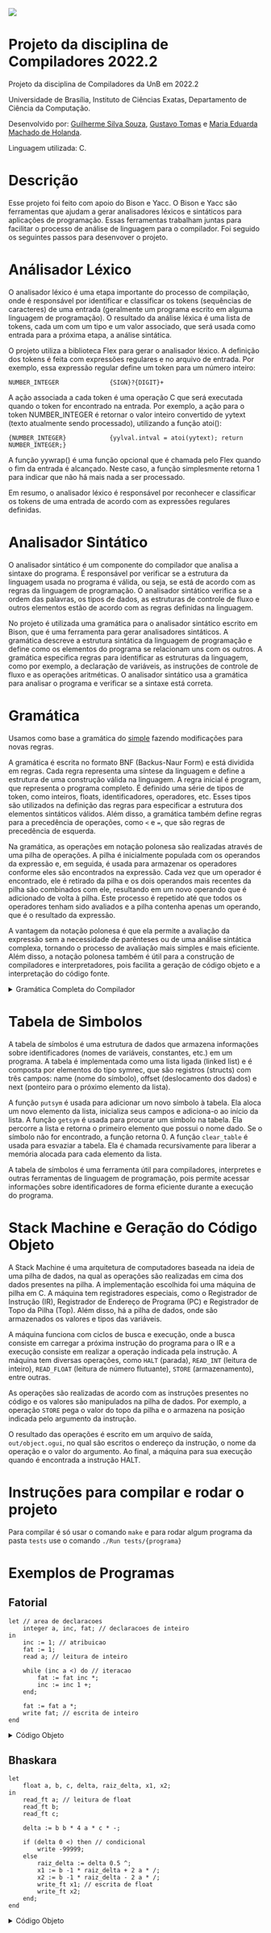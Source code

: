 ![](src/misc/its%20simple.gif)
# Projeto da disciplina de Compiladores 2022.2

Projeto da disciplina de Compiladores da UnB em 2022.2

Universidade de Brasília, Instituto de Ciências Exatas, Departamento de Ciência da Computação.

Desenvolvido por: [Guilherme Silva Souza](https://github.com/gss214), [Gustavo Tomas](https://github.com/gustavo-tomas) e [Maria Eduarda Machado de Holanda](https://github.com/dudaholandah).

Linguagem utilizada: C.

# Descrição

Esse projeto foi feito com apoio do Bison e Yacc. O Bison e Yacc são ferramentas que ajudam a gerar analisadores léxicos e sintáticos para aplicações de programação. Essas ferramentas trabalham juntas para facilitar o processo de análise de linguagem para o compilador. Foi seguido os seguintes passos para desenvover o projeto. 

# Análisador Léxico

O analisador léxico é uma etapa importante do processo de compilação, onde é responsável por identificar e classificar os tokens (sequências de caracteres) de uma entrada (geralmente um programa escrito em alguma linguagem de programação). O resultado da análise léxica é uma lista de tokens, cada um com um tipo e um valor associado, que será usada como entrada para a próxima etapa, a análise sintática.

O projeto utiliza a biblioteca Flex para gerar o analisador léxico. A definição dos tokens é feita com expressões regulares e no arquivo de entrada. Por exemplo, essa expressão regular define um token para um número inteiro:

``` 
NUMBER_INTEGER             	{SIGN}?{DIGIT}+
```

A ação associada a cada token é uma operação C que será executada quando o token for encontrado na entrada. Por exemplo, a ação para o token NUMBER_INTEGER é retornar o valor inteiro convertido de yytext (texto atualmente sendo processado), utilizando a função atoi():

```
{NUMBER_INTEGER}			{yylval.intval = atoi(yytext); return NUMBER_INTEGER;}
```

A função yywrap() é uma função opcional que é chamada pelo Flex quando o fim da entrada é alcançado. Neste caso, a função simplesmente retorna 1 para indicar que não há mais nada a ser processado.

Em resumo, o analisador léxico é responsável por reconhecer e classificar os tokens de uma entrada de acordo com as expressões regulares definidas.
# Analisador Sintático

O analisador sintático é um componente do compilador que analisa a sintaxe do programa. É responsável por verificar se a estrutura da linguagem usada no programa é válida, ou seja, se está de acordo com as regras da linguagem de programação. O analisador sintático verifica se a ordem das palavras, os tipos de dados, as estruturas de controle de fluxo e outros elementos estão de acordo com as regras definidas na linguagem.

No projeto é utilizada uma gramática para o analisador sintático escrito em Bison, que é uma ferramenta para gerar analisadores sintáticos. A gramática descreve a estrutura sintática da linguagem de programação e define como os elementos do programa se relacionam uns com os outros. A gramática especifica regras para identificar as estruturas da linguagem, como por exemplo, a declaração de variáveis, as instruções de controle de fluxo e as operações aritméticas. O analisador sintático usa a gramática para analisar o programa e verificar se a sintaxe está correta.

# Gramática 

Usamos como base a gramática do [simple](src/misc/Compiler%20Construction%20using%20Flex%20and%20Bison.pdf) fazendo modificações para novas regras.

A gramática é escrita no formato BNF (Backus-Naur Form) e está dividida em regras. Cada regra representa uma síntese da linguagem e define a estrutura de uma construção válida na linguagem. A regra inicial é program, que representa o programa completo. É definido uma série de tipos de token, como inteiros, floats, identificadores, operadores, etc. Esses tipos são utilizados na definição das regras para especificar a estrutura dos elementos sintáticos válidos. Além disso, a gramática também define regras para a precedência de operações, como `<` e `=`, que são regras de precedência de esquerda.

Na gramática, as operações em notação polonesa são realizadas através de uma pilha de operações. A pilha é inicialmente populada com os operandos da expressão e, em seguida, é usada para armazenar os operadores conforme eles são encontrados na expressão. Cada vez que um operador é encontrado, ele é retirado da pilha e os dois operandos mais recentes da pilha são combinados com ele, resultando em um novo operando que é adicionado de volta à pilha. Este processo é repetido até que todos os operadores tenham sido avaliados e a pilha contenha apenas um operando, que é o resultado da expressão.

A vantagem da notação polonesa é que ela permite a avaliação da expressão sem a necessidade de parênteses ou de uma análise sintática complexa, tornando o processo de avaliação mais simples e mais eficiente. Além disso, a notação polonesa também é útil para a construção de compiladores e interpretadores, pois facilita a geração de código objeto e a interpretação do código fonte.

<details>
    <summary>Gramática Completa do Compilador</summary>

<div markdown=1>

```
program:        LET declarations IN commands END

declarations:   /* empty */                                     
                | declarations INTEGER id_seq IDENTIFIER ';'    
                | declarations FLOAT id_seq IDENTIFIER ';'      
                
id_seq:         /* empty */
                | id_seq IDENTIFIER ','                         
                
commands:       /* empty */
                | commands command ';'                               

command:        SKIP
                | READ IDENTIFIER                               
                | READ_FT IDENTIFIER                            
                | WRITE exp                                     
                | WRITE_FT exp                                  
                | IDENTIFIER ASSGNOP exp                        
                | IF exp THEN commands ELSE commands END
                | WHILE exp DO commands END                                          

exp:            NUMBER_INTEGER                                  
                | NUMBER_FLOAT                                  
                | IDENTIFIER                                    
                | exp exp '<'                                   
                | exp exp '='                                   
                | exp exp '>'                                   
                | exp exp '+'                                   
                | exp exp '-'                                   
                | exp exp '*'                                   
                | exp exp '/'                                   
                | exp exp '^'
                | '(' exp ')'
```
</div>
<br>
</details>

# Tabela de Simbolos
A tabela de símbolos é uma estrutura de dados que armazena informações sobre identificadores (nomes de variáveis, constantes, etc.) em um programa. A tabela é implementada como uma lista ligada (linked list) e é composta por elementos do tipo symrec, que são registros (structs) com três campos: name (nome do símbolo), offset (deslocamento dos dados) e next (ponteiro para o próximo elemento da lista).

A função `putsym` é usada para adicionar um novo símbolo à tabela. Ela aloca um novo elemento da lista, inicializa seus campos e adiciona-o ao início da lista. A função `getsym` é usada para procurar um símbolo na tabela. Ela percorre a lista e retorna o primeiro elemento que possui o nome dado. Se o símbolo não for encontrado, a função retorna 0. A função `clear_table` é usada para esvaziar a tabela. Ela é chamada recursivamente para liberar a memória alocada para cada elemento da lista.

A tabela de símbolos é uma ferramenta útil para compiladores, interpretes e outras ferramentas de linguagem de programação, pois permite acessar informações sobre identificadores de forma eficiente durante a execução do programa.

# Stack Machine e Geração do Código Objeto

A Stack Machine é uma arquitetura de computadores baseada na ideia de uma pilha de dados, na qual as operações são realizadas em cima dos dados presentes na pilha. A implementação escolhida foi uma máquina de pilha em C. A máquina tem registradores especiais, como o Registrador de Instrução (IR), Registrador de Endereço de Programa (PC) e Registrador de Topo da Pilha (Top). Além disso, há a pilha de dados, onde são armazenados os valores e tipos das variáveis.

A máquina funciona com ciclos de busca e execução, onde a busca consiste em carregar a próxima instrução do programa para o IR e a execução consiste em realizar a operação indicada pela instrução. A máquina tem diversas operações, como `HALT` (parada), `READ_INT` (leitura de inteiro), `READ_FLOAT` (leitura de número flutuante), `STORE` (armazenamento), entre outras.

As operações são realizadas de acordo com as instruções presentes no código e os valores são manipulados na pilha de dados. Por exemplo, a operação `STORE` pega o valor do topo da pilha e o armazena na posição indicada pelo argumento da instrução.

O resultado das operações é escrito em um arquivo de saída, `out/object.ogui`, no qual são escritos o endereço da instrução, o nome da operação e o valor do argumento. Ao final, a máquina para sua execução quando é encontrada a instrução HALT.


# Instruções para compilar e rodar o projeto

Para compilar é só usar o comando `make` e para rodar algum programa da pasta `tests` use o comando `./Run tests/{programa}`

# Exemplos de Programas


## Fatorial
```
let // area de declaracoes
    integer a, inc, fat; // declaracoes de inteiro
in
    inc := 1; // atribuicao
    fat := 1;
    read a; // leitura de inteiro

    while (inc a <) do // iteracao
        fat := fat inc *;
        inc := inc 1 +;
    end;

    fat := fat a *;
    write fat; // escrita de inteiro
end

```
<details>
    <summary>Código Objeto</summary>

<div markdown=1>

```
Input:

a = 5
```

```
 0: data        3
 1: ld_int      1
 2: store       2
 3: ld_int      1
 4: store       3
 5: in_int      1
 6: ld_var      2
 7: ld_var      1
 8: lt          0
 9: jmp_false   19
10: ld_var      3
11: ld_var      2
12: mult        0
13: store       3
14: ld_var      2
15: ld_int      1
16: add         0
17: store       2
18: goto        6
 6: ld_var      2
 7: ld_var      1
 8: lt          0
 9: jmp_false   19
10: ld_var      3
11: ld_var      2
12: mult        0
13: store       3
14: ld_var      2
15: ld_int      1
16: add         0
17: store       2
18: goto        6
 6: ld_var      2
 7: ld_var      1
 8: lt          0
 9: jmp_false   19
10: ld_var      3
11: ld_var      2
12: mult        0
13: store       3
14: ld_var      2
15: ld_int      1
16: add         0
17: store       2
18: goto        6
 6: ld_var      2
 7: ld_var      1
 8: lt          0
 9: jmp_false   19
10: ld_var      3
11: ld_var      2
12: mult        0
13: store       3
14: ld_var      2
15: ld_int      1
16: add         0
17: store       2
18: goto        6
 6: ld_var      2
 7: ld_var      1
 8: lt          0
 9: jmp_false   19
19: ld_var      3
20: ld_var      1
21: mult        0
22: store       3
23: ld_var      3
24: out_int     0
25: halt        0
```
</div>
</details>

## Bhaskara

``` 
let
    float a, b, c, delta, raiz_delta, x1, x2;
in
    read_ft a; // leitura de float
    read_ft b;
    read_ft c;

    delta := b b * 4 a * c * -;

    if (delta 0 <) then // condicional
        write -99999;
    else 
        raiz_delta := delta 0.5 ^;
        x1 := b -1 * raiz_delta + 2 a * /;
        x2 := b -1 * raiz_delta - 2 a * /;
        write_ft x1; // escrita de float
        write_ft x2;
    end;
end
```

<details>
    <summary>Código Objeto</summary>

<div markdown=1>


```
Input:
a = 1
b = -5
c = 6
```

```
 0: data        7
 1: in_float    1
 2: in_float    2
 3: in_float    3
 4: ld_var      2
 5: ld_var      2
 6: mult        0
 7: ld_int      4
 8: ld_var      1
 9: mult        0
10: ld_var      3
11: mult        0
12: sub         0
13: store       4
14: ld_var      4
15: ld_int      0
16: lt          0
17: jmp_false   21
21: ld_var      4
22: ld_float    0.500000
23: pwr         0
24: store       5
25: ld_var      2
26: ld_int      -1
27: mult        0
28: ld_var      5
29: add         0
30: ld_int      2
31: ld_var      1
32: mult        0
33: div         0
34: store       6
35: ld_var      2
36: ld_int      -1
37: mult        0
38: ld_var      5
39: sub         0
40: ld_int      2
41: ld_var      1
42: mult        0
43: div         0
44: store       7
45: ld_var      6
46: out_float   0
47: ld_var      7
48: out_float   0
49: halt        0
```

</div>
</details>
